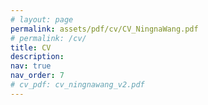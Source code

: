 ```yaml
---
# layout: page
permalink: assets/pdf/cv/CV_NingnaWang.pdf
# permalink: /cv/
title: CV
description:
nav: true
nav_order: 7
# cv_pdf: cv_ningnawang_v2.pdf
---
```



